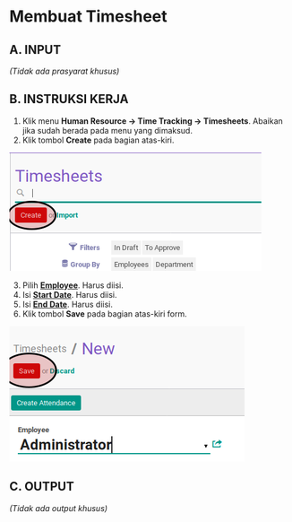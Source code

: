 # Membuat Timesheet

## A. INPUT

*(Tidak ada prasyarat khusus)*

## B. INSTRUKSI KERJA

1. Klik menu **Human Resource -> Time Tracking -> Timesheets**. Abaikan jika sudah berada pada menu yang dimaksud.
2. Klik tombol **Create** pada bagian atas-kiri.

![](../../img/timesheet/tombol-create.png)

3. Pilih **[Employee](./penjelasan.md#field-employee)**. Harus diisi.
4. Isi **[Start Date](./penjelasan.md#field-timesheet-period)**. Harus diisi.
5. Isi **[End Date](./penjelasan.md#field-timesheet-period)**. Harus diisi.
6. Klik tombol **Save** pada bagian atas-kiri form.

![](../../img/timesheet/tombol-simpan.png)

## C. OUTPUT

*(Tidak ada output khusus)*
